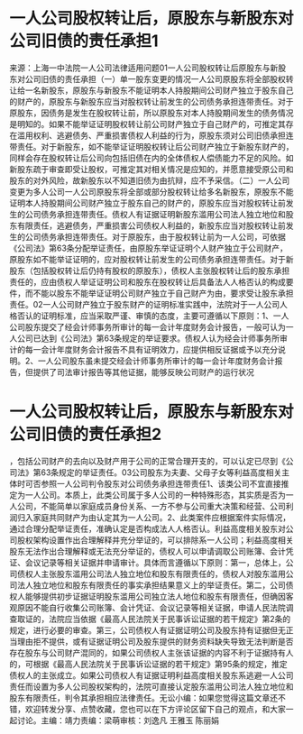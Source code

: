 # 一人公司股权转让后，原股东与新股东对公司旧债的责任承担1

来源：上海一中法院一人公司法律适用问题01一人公司股权转让后原股东与新股东对公司旧债的责任承担（一）单一股东变更的情况一人公司原股东将全部股权转让给一名新股东，原股东与新股东不能证明本人持股期间公司财产独立于股东自己的财产的，原股东与新股东应当对股权转让前发生的公司债务承担连带责任。对于原股东，因债务是发生在股权转让前，所以原股东对本人持股期间发生的债务情况是明知的。如果不能举证证明股权转让前公司财产独立于自己财产的，可推定其存在滥用权利、逃避债务、严重损害债权人利益的行为，原股东须对公司旧债承担连带责任。对于新股东，如不能举证证明股权转让后公司财产独立于新股东财产的，同样会存在股权转让后公司向包括旧债在内的全体债权人偿债能力不足的风险。如新股东疏于审查即受让股权，可推定其对相关情况是应知的，并愿意接受原公司和股东的对外风险，故新股东以不知道旧债为由抗辩，应不予采信。（二）一人公司变更为多人公司一人公司原股东将全部或部分股权转让给多名新股东，原股东不能证明本人持股期间公司财产独立于股东自己的财产的，原股东应当对股权转让前发生的公司债务承担连带责任。债权人有证据证明新股东滥用公司法人独立地位和股东有限责任，逃避债务，严重损害公司债权人利益的，新股东应当对股权转让前发生的公司债务承担连带责任。对于原股东，由于股权转让前为一人公司，可依据《公司法》第63条分配举证责任，由原股东举证证明个人财产独立于公司财产，原股东如不能举证证明的，应对股权转让前发生的公司债务承担连带责任。对于新股东（包括股权转让后仍持有股权的原股东），债权人主张股权转让后的股东承担责任的，应由债权人举证证明公司和股东在股权转让后具备法人人格否认的构成要件，而不能以股东不能举证证明公司财产独立于自己财产为由，要求受让股东承担责任。02一人公司财产独立于股东财产的证明标准实践中，法院对于一人公司人格否认的证明标准，应当采取严谨、审慎的态度，主要可遵循以下原则：1、一人公司股东提交了经会计师事务所审计的每一会计年度财务会计报告，一般可认为一人公司已达到《公司法》第63条规定的举证要求。债权人认为经会计师事务所审计的每一会计年度财务会计报告不具有证明效力，应提供相反证据或予以充分说明。2、一人公司股东虽未提交经会计师事务所审计的每一会计年度财务会计报告，但提供了司法审计报告等其他证据，能够反映公司财产的运行状况

# 一人公司股权转让后，原股东与新股东对公司旧债的责任承担2

，包括公司财产的去向以及财产用于公司的正常合理开支的，可以认定已尽到《公司法》第63条规定的举证责任。03公司股东为夫妻、父母子女等利益高度相关主体时可否参照一人公司判令股东对公司债务承担连带责任1、该类公司不宜直接推定为一人公司。本质上，此类公司属于多人公司的一种特殊形态，其实质是否为一人公司，不能简单以家庭成员身份关系、一方不参与公司重大决策和经营、公司利润归入家庭共同财产为由认定其为一人公司。2、此类案件应根据案件实际情况，通过合理分配举证责任，准确认定是否构成法人人格否认。利益高度相关股东对公司股权架构设置作出合理解释并充分举证的，可以排除系一人公司；利益高度相关股东无法作出合理解释或无法充分举证的，债权人可以申请调取公司账簿、会计凭证、会议记录等相关证据并申请审计。具体而言遵循以下原则：第一，总体上，公司债权人主张股东滥用公司法人独立地位和股东有限责任的，债权人对股东滥用公司法人独立地位和股东有限责任的事实承担结果意义上的举证责任。第二，公司债权人能够提供初步证据证明股东滥用公司独立法人地位和股东有限责任，但确因客观原因不能自行收集公司账簿、会计凭证、会议记录等相关证据，申请人民法院调查取证的，法院应当依据《最高人民法院关于民事诉讼证据的若干规定》第2条的规定，进行必要的审查。第三，公司债权人有证据证明公司及股东持有证据但无正当理由拒不提供，或有证据证明公司及股东提供的财务资料缺失导致无法判断是否存在股东与公司财产混同的，如果公司债权人主张该证据的内容不利于证据持有人的，可根据《最高人民法院关于民事诉讼证据的若干规定》第95条的规定，推定债权人的主张成立。如果公司债权人有证据证明利益高度相关股东系逃避一人公司责任而设置为多人公司股权架构的，法院可直接认定股东滥用公司法人独立地位和股东有限责任，判令其承担相应法律责任。无讼小编：如果您觉得这篇文章还不错，欢迎转发分享、点赞收藏，您也可以在下方评论区留下自己的观点，和大家一起讨论。主编：靖力责编：梁萌审核：刘逸凡 王雅玉 陈丽娟

